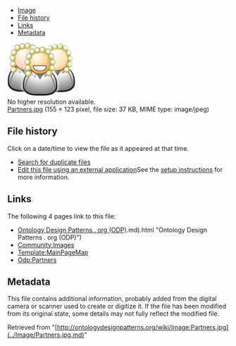 * [Image](../Image/Partners.jpg.md#file)
* [File history](../Image/Partners.jpg.md#filehistory)
* [Links](../Image/Partners.jpg.md#filelinks)
* [Metadata](../Image/Partners.jpg.md#metadata)

[![Image:Partners.jpg](../images/a/a5/Partners.jpg)](../images/a/a5/Partners.jpg)  
No higher resolution available.  
[Partners.jpg](../images/a/a5/Partners.jpg)‎ (155 × 123 pixel, file size: 37 KB, MIME type: image/jpeg)

## File history

Click on a date/time to view the file as it appeared at that time.



  
* [Search for duplicate files](http://ontologydesignpatterns.org/wiki/Special:FileDuplicateSearch/Partners.jpg "Special:FileDuplicateSearch/Partners.jpg")
* [Edit this file using an external application](http://ontologydesignpatterns.org/wiki/index.php?title=Image:Partners.jpg&action=edit&externaledit=true&mode=file "Image:Partners.jpg")See the [setup instructions](http://www.mediawiki.org/wiki/Manual:External_editors "http://www.mediawiki.org/wiki/Manual:External_editors") for more information.

## Links



The following 4 pages link to this file:


* [Ontology Design Patterns . org (ODP)](../Ontology_Design_Patterns_._org_(ODP).md).md).html "Ontology Design Patterns . org (ODP)")
* [Community:Images](../Community/Images.md "Community:Images")
* [Template:MainPageMap](../Template/MainPageMap.md "Template:MainPageMap")
* [Odp:Partners](../Odp/Partners.md "Odp:Partners")

## Metadata


This file contains additional information, probably added from the digital camera or scanner used to create or digitize it.
If the file has been modified from its original state, some details may not fully reflect the modified file.




Retrieved from "[http://ontologydesignpatterns.org/wiki/Image:Partners.jpg](../Image/Partners.jpg.md)"